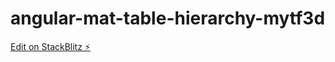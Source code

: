 # angular-mat-table-hierarchy-mytf3d

[Edit on StackBlitz ⚡️](https://stackblitz.com/edit/angular-mat-table-hierarchy-mytf3d)